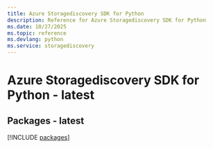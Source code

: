 ```yaml
---
title: Azure Storagediscovery SDK for Python
description: Reference for Azure Storagediscovery SDK for Python
ms.date: 10/27/2025
ms.topic: reference
ms.devlang: python
ms.service: storagediscovery
---
```

# Azure Storagediscovery SDK for Python - latest
## Packages - latest
[!INCLUDE [packages](storagediscovery-index.md)]